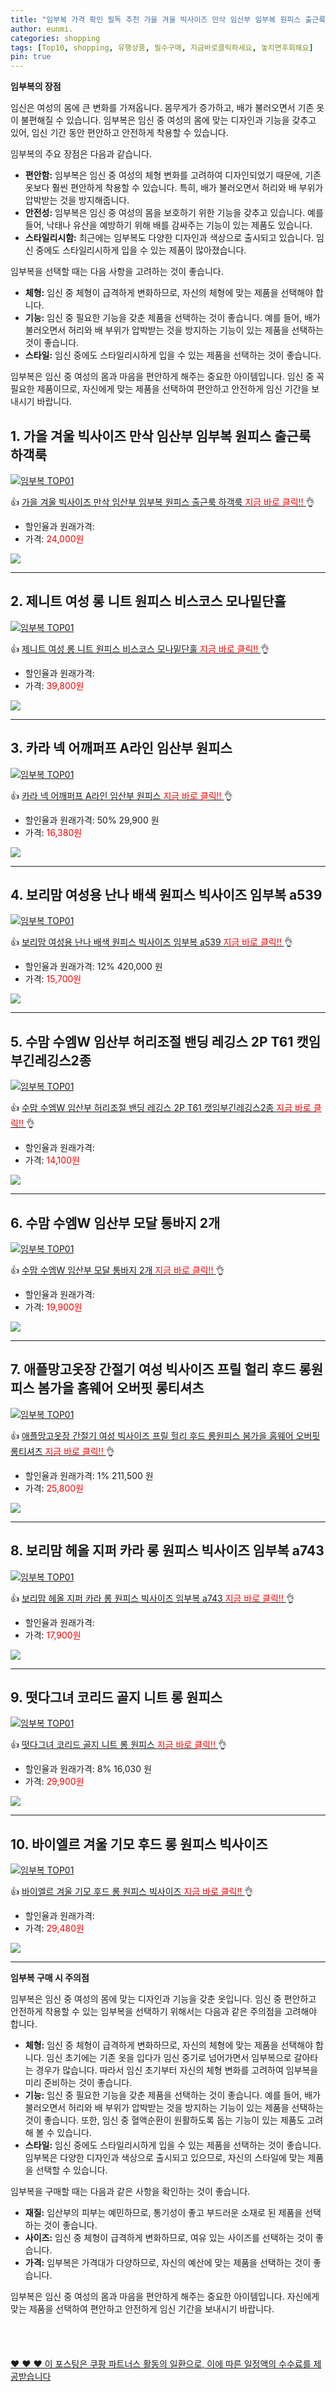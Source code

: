 ```yaml
---
title: "임부복 가격 확인 필독 추천 가을 겨울 빅사이즈 만삭 임산부 임부복 원피스 출근룩 하객룩 비교 장점 구매가이드"
author: eunmi.
categories: shopping
tags: [Top10, shopping, 유행상품, 필수구매, 지금바로클릭하세요, 놓치면후회해요]
pin: true
---
```

**임부복의 장점**

임신은 여성의 몸에 큰 변화를 가져옵니다. 몸무게가 증가하고, 배가 불러오면서 기존 옷이 불편해질 수 있습니다. 임부복은 임신 중 여성의 몸에 맞는 디자인과 기능을 갖추고 있어, 임신 기간 동안 편안하고 안전하게 착용할 수 있습니다.

임부복의 주요 장점은 다음과 같습니다.

* **편안함:** 임부복은 임신 중 여성의 체형 변화를 고려하여 디자인되었기 때문에, 기존 옷보다 훨씬 편안하게 착용할 수 있습니다. 특히, 배가 불러오면서 허리와 배 부위가 압박받는 것을 방지해줍니다.
* **안전성:** 임부복은 임신 중 여성의 몸을 보호하기 위한 기능을 갖추고 있습니다. 예를 들어, 낙태나 유산을 예방하기 위해 배를 감싸주는 기능이 있는 제품도 있습니다.
* **스타일리시함:** 최근에는 임부복도 다양한 디자인과 색상으로 출시되고 있습니다. 임신 중에도 스타일리시하게 입을 수 있는 제품이 많아졌습니다.

임부복을 선택할 때는 다음 사항을 고려하는 것이 좋습니다.

* **체형:** 임신 중 체형이 급격하게 변화하므로, 자신의 체형에 맞는 제품을 선택해야 합니다.
* **기능:** 임신 중 필요한 기능을 갖춘 제품을 선택하는 것이 좋습니다. 예를 들어, 배가 불러오면서 허리와 배 부위가 압박받는 것을 방지하는 기능이 있는 제품을 선택하는 것이 좋습니다.
* **스타일:** 임신 중에도 스타일리시하게 입을 수 있는 제품을 선택하는 것이 좋습니다.

임부복은 임신 중 여성의 몸과 마음을 편안하게 해주는 중요한 아이템입니다. 임신 중 꼭 필요한 제품이므로, 자신에게 맞는 제품을 선택하여 편안하고 안전하게 임신 기간을 보내시기 바랍니다.

   

## 1. 가을 겨울 빅사이즈 만삭 임산부 임부복 원피스 출근룩 하객룩

[![임부복 TOP01](https://thumbnail7.coupangcdn.com/thumbnails/remote/230x230ex/image/vendor_inventory/816a/5e4029de11f0fdf1f9e8dce36d2163f56a3dc446432fb08b2290b2f84171.jpg)](https://link.coupang.com/re/AFFSDP?lptag=AF3617701&subid=GithubCoopas&pageKey=7639713741&traceid=V0-153&itemId=20295586865&vendorItemId=87381712705)


👍 [가을 겨울 빅사이즈 만삭 임산부 임부복 원피스 출근룩 하객룩 <font color=red> 지금 바로 클릭!! </font> ](https://link.coupang.com/re/AFFSDP?lptag=AF3617701&subid=GithubCoopas&pageKey=7639713741&traceid=V0-153&itemId=20295586865&vendorItemId=87381712705) 👌 


- 할인율과 원래가격: 
- 가격: <span style='color:red'>24,000원</span>

[![](/discount_price.png)](https://link.coupang.com/re/AFFSDP?lptag=AF3617701&subid=GithubCoopas&pageKey=7639713741&traceid=V0-153&itemId=20295586865&vendorItemId=87381712705)

---


   

## 2. 제니트 여성 롱 니트 원피스 비스코스 모나밑단훌

[![임부복 TOP01](https://thumbnail9.coupangcdn.com/thumbnails/remote/230x230ex/image/vendor_inventory/614e/8e9706a2c2aa2b9fa4d6e2789736b839076e668d7cb5c7db2d6d8c960dff.jpg)](https://link.coupang.com/re/AFFSDP?lptag=AF3617701&subid=GithubCoopas&pageKey=5155418438&traceid=V0-153&itemId=7091282480&vendorItemId=79347170067)


👍 [제니트 여성 롱 니트 원피스 비스코스 모나밑단훌 <font color=red> 지금 바로 클릭!! </font> ](https://link.coupang.com/re/AFFSDP?lptag=AF3617701&subid=GithubCoopas&pageKey=5155418438&traceid=V0-153&itemId=7091282480&vendorItemId=79347170067) 👌 


- 할인율과 원래가격: 
- 가격: <span style='color:red'>39,800원</span>

[![](/discount_price.png)](https://link.coupang.com/re/AFFSDP?lptag=AF3617701&subid=GithubCoopas&pageKey=5155418438&traceid=V0-153&itemId=7091282480&vendorItemId=79347170067)

---


   

## 3. 카라 넥 어깨퍼프 A라인 임산부 원피스

[![임부복 TOP01](https://thumbnail6.coupangcdn.com/thumbnails/remote/230x230ex/image/rs_quotation_api/pczfedza/0d00133b19574356a8ad05bac7e9b9b9.jpg)](https://link.coupang.com/re/AFFSDP?lptag=AF3617701&subid=GithubCoopas&pageKey=6340362308&traceid=V0-153&itemId=13298510553&vendorItemId=80555787195)


👍 [카라 넥 어깨퍼프 A라인 임산부 원피스 <font color=red> 지금 바로 클릭!! </font> ](https://link.coupang.com/re/AFFSDP?lptag=AF3617701&subid=GithubCoopas&pageKey=6340362308&traceid=V0-153&itemId=13298510553&vendorItemId=80555787195) 👌 


- 할인율과 원래가격: 50%  29,900   원
- 가격: <span style='color:red'>16,380원</span>

[![](/discount_price.png)](https://link.coupang.com/re/AFFSDP?lptag=AF3617701&subid=GithubCoopas&pageKey=6340362308&traceid=V0-153&itemId=13298510553&vendorItemId=80555787195)

---


   

## 4. 보리맘 여성용 난나 배색 원피스 빅사이즈 임부복 a539

[![임부복 TOP01](https://thumbnail6.coupangcdn.com/thumbnails/remote/230x230ex/image/rs_quotation_api/bt5oujns/b154b4e11eef479d91fb6cf0569655a3.jpg)](https://link.coupang.com/re/AFFSDP?lptag=AF3617701&subid=GithubCoopas&pageKey=6293573556&traceid=V0-153&itemId=12976962177&vendorItemId=80240915973)


👍 [보리맘 여성용 난나 배색 원피스 빅사이즈 임부복 a539 <font color=red> 지금 바로 클릭!! </font> ](https://link.coupang.com/re/AFFSDP?lptag=AF3617701&subid=GithubCoopas&pageKey=6293573556&traceid=V0-153&itemId=12976962177&vendorItemId=80240915973) 👌 


- 할인율과 원래가격: 12%  420,000   원
- 가격: <span style='color:red'>15,700원</span>

[![](/discount_price.png)](https://link.coupang.com/re/AFFSDP?lptag=AF3617701&subid=GithubCoopas&pageKey=6293573556&traceid=V0-153&itemId=12976962177&vendorItemId=80240915973)

---


   

## 5. 수맘 수엠W 임산부 허리조절 밴딩 레깅스 2P T61 캣임부긴레깅스2종

[![임부복 TOP01](https://thumbnail7.coupangcdn.com/thumbnails/remote/230x230ex/image/vendor_inventory/48b1/c60f5041fbc384fa587b002ee29137119aaf7134e7b0a0ae77775a1466e2.jpg)](https://link.coupang.com/re/AFFSDP?lptag=AF3617701&subid=GithubCoopas&pageKey=6740530624&traceid=V0-153&itemId=15734278751&vendorItemId=82902815052)


👍 [수맘 수엠W 임산부 허리조절 밴딩 레깅스 2P T61 캣임부긴레깅스2종 <font color=red> 지금 바로 클릭!! </font> ](https://link.coupang.com/re/AFFSDP?lptag=AF3617701&subid=GithubCoopas&pageKey=6740530624&traceid=V0-153&itemId=15734278751&vendorItemId=82902815052) 👌 


- 할인율과 원래가격: 
- 가격: <span style='color:red'>14,100원</span>

[![](/discount_price.png)](https://link.coupang.com/re/AFFSDP?lptag=AF3617701&subid=GithubCoopas&pageKey=6740530624&traceid=V0-153&itemId=15734278751&vendorItemId=82902815052)

---


   

## 6. 수맘 수엠W 임산부 모달 통바지 2개

[![임부복 TOP01](https://thumbnail6.coupangcdn.com/thumbnails/remote/230x230ex/image/vendor_inventory/7cc5/045b94b100d5e3c31007b8adf8edf3dbafa2989f195588d86d8e5e80f72c.jpg)](https://link.coupang.com/re/AFFSDP?lptag=AF3617701&subid=GithubCoopas&pageKey=6570863948&traceid=V0-153&itemId=14748954510&vendorItemId=81989340082)


👍 [수맘 수엠W 임산부 모달 통바지 2개 <font color=red> 지금 바로 클릭!! </font> ](https://link.coupang.com/re/AFFSDP?lptag=AF3617701&subid=GithubCoopas&pageKey=6570863948&traceid=V0-153&itemId=14748954510&vendorItemId=81989340082) 👌 


- 할인율과 원래가격: 
- 가격: <span style='color:red'>19,900원</span>

[![](/discount_price.png)](https://link.coupang.com/re/AFFSDP?lptag=AF3617701&subid=GithubCoopas&pageKey=6570863948&traceid=V0-153&itemId=14748954510&vendorItemId=81989340082)

---


   

## 7. 애플망고옷장 간절기 여성 빅사이즈 프릴 헐리 후드 롱원피스 봄가을 홈웨어 오버핏 롱티셔츠

[![임부복 TOP01](https://thumbnail9.coupangcdn.com/thumbnails/remote/230x230ex/image/vendor_inventory/e444/4c0c1d23212308a7e260abb673033ac7619809c11c626d939ed92382e49f.jpg)](https://link.coupang.com/re/AFFSDP?lptag=AF3617701&subid=GithubCoopas&pageKey=6339989313&traceid=V0-153&itemId=13296427044&vendorItemId=80566584201)


👍 [애플망고옷장 간절기 여성 빅사이즈 프릴 헐리 후드 롱원피스 봄가을 홈웨어 오버핏 롱티셔츠 <font color=red> 지금 바로 클릭!! </font> ](https://link.coupang.com/re/AFFSDP?lptag=AF3617701&subid=GithubCoopas&pageKey=6339989313&traceid=V0-153&itemId=13296427044&vendorItemId=80566584201) 👌 


- 할인율과 원래가격: 1%  211,500   원
- 가격: <span style='color:red'>25,800원</span>

[![](/discount_price.png)](https://link.coupang.com/re/AFFSDP?lptag=AF3617701&subid=GithubCoopas&pageKey=6339989313&traceid=V0-153&itemId=13296427044&vendorItemId=80566584201)

---


   

## 8. 보리맘 헤올 지퍼 카라 롱 원피스 빅사이즈 임부복 a743

[![임부복 TOP01](https://thumbnail9.coupangcdn.com/thumbnails/remote/230x230ex/image/rs_quotation_api/30l4fsmg/599d6051f8f74f56851a7b8e0c8b6106.jpg)](https://link.coupang.com/re/AFFSDP?lptag=AF3617701&subid=GithubCoopas&pageKey=7119492694&traceid=V0-153&itemId=17822152364&vendorItemId=84986038895)


👍 [보리맘 헤올 지퍼 카라 롱 원피스 빅사이즈 임부복 a743 <font color=red> 지금 바로 클릭!! </font> ](https://link.coupang.com/re/AFFSDP?lptag=AF3617701&subid=GithubCoopas&pageKey=7119492694&traceid=V0-153&itemId=17822152364&vendorItemId=84986038895) 👌 


- 할인율과 원래가격: 
- 가격: <span style='color:red'>17,900원</span>

[![](/discount_price.png)](https://link.coupang.com/re/AFFSDP?lptag=AF3617701&subid=GithubCoopas&pageKey=7119492694&traceid=V0-153&itemId=17822152364&vendorItemId=84986038895)

---


   

## 9. 떳다그녀 코리드 골지 니트 롱 원피스

[![임부복 TOP01](https://thumbnail7.coupangcdn.com/thumbnails/remote/230x230ex/image/vendor_inventory/41ee/92beeb4eb4f80556aa3abdf99b0cf7b1da6f1e1e58b81507996418459c3e.jpg)](https://link.coupang.com/re/AFFSDP?lptag=AF3617701&subid=GithubCoopas&pageKey=6299730602&traceid=V0-153&itemId=13019814831&vendorItemId=86044937894)


👍 [떳다그녀 코리드 골지 니트 롱 원피스 <font color=red> 지금 바로 클릭!! </font> ](https://link.coupang.com/re/AFFSDP?lptag=AF3617701&subid=GithubCoopas&pageKey=6299730602&traceid=V0-153&itemId=13019814831&vendorItemId=86044937894) 👌 


- 할인율과 원래가격: 8%  16,030   원
- 가격: <span style='color:red'>29,900원</span>

[![](/discount_price.png)](https://link.coupang.com/re/AFFSDP?lptag=AF3617701&subid=GithubCoopas&pageKey=6299730602&traceid=V0-153&itemId=13019814831&vendorItemId=86044937894)

---


   

## 10. 바이엘르 겨울 기모 후드 롱 원피스 빅사이즈

[![임부복 TOP01](https://thumbnail9.coupangcdn.com/thumbnails/remote/230x230ex/image/vendor_inventory/bd15/3ae347ef76a5de6dcceb53e276090c1fea0f1243fa84c297e34abefa488b.jpg)](https://link.coupang.com/re/AFFSDP?lptag=AF3617701&subid=GithubCoopas&pageKey=6924218095&traceid=V0-153&itemId=16732778157&vendorItemId=83914794431)


👍 [바이엘르 겨울 기모 후드 롱 원피스 빅사이즈 <font color=red> 지금 바로 클릭!! </font> ](https://link.coupang.com/re/AFFSDP?lptag=AF3617701&subid=GithubCoopas&pageKey=6924218095&traceid=V0-153&itemId=16732778157&vendorItemId=83914794431) 👌 


- 할인율과 원래가격: 
- 가격: <span style='color:red'>29,480원</span>

[![](/discount_price.png)](https://link.coupang.com/re/AFFSDP?lptag=AF3617701&subid=GithubCoopas&pageKey=6924218095&traceid=V0-153&itemId=16732778157&vendorItemId=83914794431)

---
**임부복 구매 시 주의점**

임부복은 임신 중 여성의 몸에 맞는 디자인과 기능을 갖춘 옷입니다. 임신 중 편안하고 안전하게 착용할 수 있는 임부복을 선택하기 위해서는 다음과 같은 주의점을 고려해야 합니다.

* **체형:** 임신 중 체형이 급격하게 변화하므로, 자신의 체형에 맞는 제품을 선택해야 합니다. 임신 초기에는 기존 옷을 입다가 임신 중기로 넘어가면서 임부복으로 갈아타는 경우가 많습니다. 따라서 임신 초기부터 자신의 체형 변화를 고려하여 임부복을 미리 준비하는 것이 좋습니다.
* **기능:** 임신 중 필요한 기능을 갖춘 제품을 선택하는 것이 좋습니다. 예를 들어, 배가 불러오면서 허리와 배 부위가 압박받는 것을 방지하는 기능이 있는 제품을 선택하는 것이 좋습니다. 또한, 임신 중 혈액순환이 원활하도록 돕는 기능이 있는 제품도 고려해 볼 수 있습니다.
* **스타일:** 임신 중에도 스타일리시하게 입을 수 있는 제품을 선택하는 것이 좋습니다. 임부복은 다양한 디자인과 색상으로 출시되고 있으므로, 자신의 스타일에 맞는 제품을 선택할 수 있습니다.

임부복을 구매할 때는 다음과 같은 사항을 확인하는 것이 좋습니다.

* **재질:** 임산부의 피부는 예민하므로, 통기성이 좋고 부드러운 소재로 된 제품을 선택하는 것이 좋습니다.
* **사이즈:** 임신 중 체형이 급격하게 변화하므로, 여유 있는 사이즈를 선택하는 것이 좋습니다.
* **가격:** 임부복은 가격대가 다양하므로, 자신의 예산에 맞는 제품을 선택하는 것이 좋습니다.

임부복은 임신 중 여성의 몸과 마음을 편안하게 해주는 중요한 아이템입니다. 자신에게 맞는 제품을 선택하여 편안하고 안전하게 임신 기간을 보내시기 바랍니다.<br><br><br><br><br> [ ❤ ❤ ❤ 이 포스팅은 쿠팡 파트너스 활동의 일환으로, 이에 따른 일정액의 수수료를 제공받습니다](https://link.coupang.com/a/bcEFyh)
